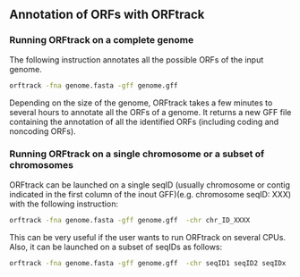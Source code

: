 ## Annotation of ORFs with ORFtrack

### Running ORFtrack on a complete genome

The following instruction annotates all the possible ORFs of the
input genome.


``` bash
orftrack -fna genome.fasta -gff genome.gff
```
Depending on the size of the genome, ORFtrack takes a few minutes to
several hours to annotate all the ORFs of a genome. It returns 
a new GFF file containing the annotation of all the identified ORFs 
(including coding and noncoding ORFs). 


### Running ORFtrack on a single chromosome or a subset of chromosomes

ORFtrack can be launched on a single seqID (usually chromosome or contig indicated in the first 
column of the inout GFF)(e.g. chromosome seqID: XXX) 
with the following instruction:


``` bash
orftrack -fna genome.fasta -gff genome.gff  -chr chr_ID_XXXX
```
This can be very useful if the user wants to run ORFtrack on several 
CPUs. Also, it can be launched on a subset of seqIDs as follows:


``` bash
orftrack -fna genome.fasta -gff genome.gff  -chr seqID1 seqID2 seqIDx
```



